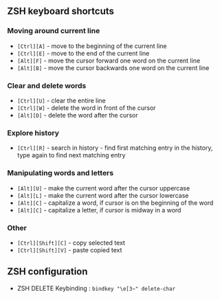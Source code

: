 
## ZSH keyboard shortcuts

### Moving around current line
- `[Ctrl][A]` - move to the beginning of the current line
- `[Ctrl][E]` - move to the end of the current line
- `[Alt][F]`  - move the cursor forward one word on the current line
- `[Alt][B]`  - move the cursor backwards one word on the current line

### Clear and delete words
- `[Ctrl][U]` - clear the entire line
- `[Ctrl][W]` - delete the word in front of the cursor
- `[Alt][D]`  - delete the word after the cursor


### Explore history
- `[Ctrl][R]` - search in history - find first matching entry in the history, type again to find next matching entry

### Manipulating words and letters
- `[Alt][U]`  - make the current word after the cursor uppercase
- `[Alt][L]`  - make the current word after the cursor lowercase
- `[Alt][C]`  - capitalize a word, if cursor is on the beginning of the word
- `[Alt][C]`  - capitalize a letter, if cursor is midway in a word

### Other

- `[Ctrl][Shift][C]` - copy selected text
- `[Ctrl][Shift][V]` - paste copied text

## ZSH configuration

- ZSH DELETE Keybinding : `bindkey "\e[3~" delete-char `
